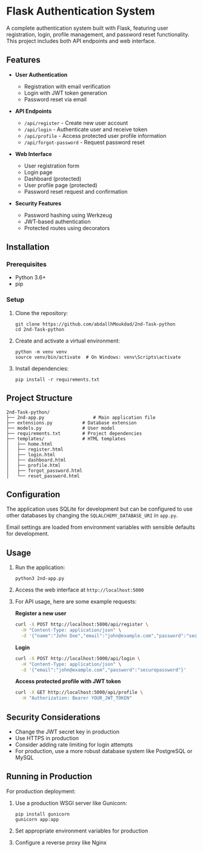 # Flask Authentication System

A complete authentication system built with Flask, featuring user registration, login, profile management, and password reset functionality. This project includes both API endpoints and web interface.

## Features

- **User Authentication**

  - Registration with email verification
  - Login with JWT token generation
  - Password reset via email

- **API Endpoints**

  - `/api/register` - Create new user account
  - `/api/login` - Authenticate user and receive token
  - `/api/profile` - Access protected user profile information
  - `/api/forgot-password` - Request password reset

- **Web Interface**

  - User registration form
  - Login page
  - Dashboard (protected)
  - User profile page (protected)
  - Password reset request and confirmation

- **Security Features**
  - Password hashing using Werkzeug
  - JWT-based authentication
  - Protected routes using decorators

## Installation

### Prerequisites

- Python 3.6+
- pip

### Setup

1. Clone the repository:

   ```
   git clone https://github.com/abdallhMoukdad/2nd-Task-python
   cd 2nd-Task-python
   ```

2. Create and activate a virtual environment:

   ```
   python -m venv venv
   source venv/bin/activate  # On Windows: venv\Scripts\activate
   ```

3. Install dependencies:

   ```
   pip install -r requirements.txt
   ```


## Project Structure

```
2nd-Task-python/
├── 2nd-app.py                  # Main application file
├── extensions.py           # Database extension
├── models.py               # User model
├── requirements.txt        # Project dependencies
├── templates/              # HTML templates
│   ├── home.html
│   ├── register.html
│   ├── login.html
│   ├── dashboard.html
│   ├── profile.html
│   ├── forgot_password.html
│   └── reset_password.html
```

## Configuration

The application uses SQLite for development but can be configured to use other databases by changing the `SQLALCHEMY_DATABASE_URI` in `app.py`.

Email settings are loaded from environment variables with sensible defaults for development.

## Usage

1. Run the application:

   ```
   python3 2nd-app.py
   ```

2. Access the web interface at `http://localhost:5000`

3. For API usage, here are some example requests:

   **Register a new user**

   ```bash
   curl -X POST http://localhost:5000/api/register \
     -H "Content-Type: application/json" \
     -d '{"name":"John Doe","email":"john@example.com","password":"securepassword"}'
   ```

   **Login**

   ```bash
   curl -X POST http://localhost:5000/api/login \
     -H "Content-Type: application/json" \
     -d '{"email":"john@example.com","password":"securepassword"}'
   ```

   **Access protected profile with JWT token**

   ```bash
   curl -X GET http://localhost:5000/api/profile \
     -H "Authorization: Bearer YOUR_JWT_TOKEN"
   ```

## Security Considerations

- Change the JWT secret key in production
- Use HTTPS in production
- Consider adding rate limiting for login attempts
- For production, use a more robust database system like PostgreSQL or MySQL

## Running in Production

For production deployment:

1. Use a production WSGI server like Gunicorn:

   ```
   pip install gunicorn
   gunicorn app:app
   ```

2. Set appropriate environment variables for production

3. Configure a reverse proxy like Nginx

